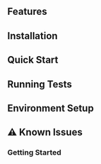 

## Features


## Installation


## Quick Start

## Running Tests


## Environment Setup


## ⚠️ Known Issues

### Getting Started
